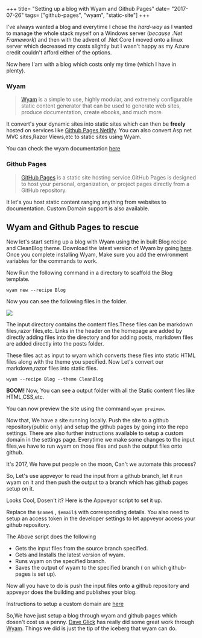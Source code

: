 +++
title= "Setting up a blog with Wyam and Github Pages"
date= "2017-07-26"
tags= ["github-pages", "wyam", "static-site"]
+++

 I've always wanted a blog and everytime I chose the *hard-way* as I wanted to manage the whole stack myself on a Windows server (*because .Net Framework*) and then with the advent of .Net Core I moved onto a linux server which decreased my costs slightly but I wasn't happy as my Azure credit couldn't afford either of the options.
  
Now here I'am with a blog which costs only my time (which I have in plenty).

### Wyam

>[Wyam](https://wyam.io/) is a simple to use, highly modular, and extremely configurable static content generator that can be used to generate web sites, produce documentation, create ebooks, and much more.

It convert's your dynamic sites into static sites which can then be **freely** hosted on services like [Github Pages](https://pages.github.com/),[Netlify](https://www.netlify.com/). You can also convert Asp.net MVC sites,Razor Views,etc to static sites using Wyam.

You can check the wyam documentation [here](www.wyam.io/docs)
### Github Pages
>[GitHub Pages](https://pages.github.com/) is a static site hosting service.GitHub Pages is designed to host your personal, organization, or project pages directly from a GitHub repository. 

It let's you host static content ranging anything from websites to documentation. Custom Domain support is also available. 
## Wyam and Github Pages to rescue

Now let's start setting up a blog with Wyam using the in built Blog recipe and CleanBlog theme.
Download the latest  version of Wyam by going [here](https://github.com/Wyamio/Wyam/releases). Once you complete installing Wyam, Make sure you add the environment variables for the commands to work.

Now Run the following command in a directory to scaffold the Blog template.
```
wyam new --recipe Blog
```
Now you can see the following files in the folder.

![](/images/directory.PNG)


The input directory contains the content files.These files can be markdown files,razor files,etc. Links in the header on the homepage are added by directly adding files into the directory and for adding posts, markdown files are added directly into the posts folder.

These files act as input to wyam which converts these files into static HTML files along with the theme you specified. Now Let's convert our markdown,razor files into static files.

```
wyam --recipe Blog --theme CleanBlog
```

**BOOM!** Now, You can see a output folder with all the Static content files like HTML,CSS,etc.

You can now preview the site using the command ```wyam preivew```.

Now that, We have a site running locally. Push the site to a github repository(public only) and setup the github pages by going into the repo settings. There are also further instructions available to setup a custom domain in the settings page.
Everytime we make some changes to the input files,we have to run wyam on those files and push the output files onto github. 

It's 2017, We have put people on the moon, Can't we automate this process?

So, Let's use appveyor to read the input from a github branch, let it run wyam on it and then push the output to a branch which has github pages setup on it.

Looks Cool, Dosen't it? Here is the Appveyor script to set it up.
<script src="https://gist.github.com/Pothulapati/2f4c6b0c8b7c0063df2586180ef2c362.js"></script>

Replace the ```$name$``` , ```$email$``` with corresponding details. You also need to setup an access token in the developer settings to let appveyor access your github repository.

The Above script does the following
* Gets the input files from the source branch specified.
* Gets and Installs the latest version of wyam.
* Runs wyam on the specified branch.
* Saves the output of wyam to the specified branch ( on which github-pages is set up).

Now all you have to do is push the input files onto a github repository and appveyor does the building and publishes your blog.

Instructions to setup a custom domain are [here](https://help.github.com/articles/adding-or-removing-a-custom-domain-for-your-github-pages-site/)

So,We have just setup a blog through wyam and github pages which dosen't cost us a penny. [Dave Glick](https://twitter.com/daveaglick) has really did some great work through [Wyam](https://wyam.io/). Things we did is just the tip of the iceberg that wyam can do.



























